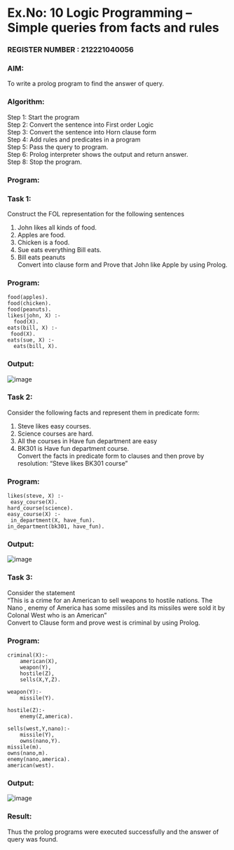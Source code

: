 # Ex.No: 10  Logic Programming –  Simple queries from facts and rules
                                                                          
### REGISTER NUMBER : 212221040056
### AIM: 
To write a prolog program to find the answer of query. 
###  Algorithm:
 Step 1: Start the program <br> 
 Step 2: Convert the sentence into First order Logic  <br> 
 Step 3:  Convert the sentence into Horn clause form  <br> 
 Step 4: Add rules and predicates in a program   <br> 
 Step 5:  Pass the query to program. <br> 
 Step 6: Prolog interpreter shows the output and return answer. <br> 
 Step 8:  Stop the program.
### Program:
### Task 1:
Construct the FOL representation for the following sentences <br> 
1.	John likes all kinds of food.  <br> 
2.	Apples are food.  <br> 
3.	Chicken is a food.  <br> 
4.	Sue eats everything Bill eats. <br> 
5.	 Bill eats peanuts  <br> 
   Convert into clause form and Prove that John like Apple by using Prolog. <br> 
### Program:
```
food(apples).
food(chicken).
food(peanuts).
likes(john, X) :-
  food(X).
eats(bill, X) :-
 food(X).
eats(sue, X) :-
  eats(bill, X).

```

### Output:
![image](https://github.com/HibaRajarajeswari/AI_Lab_2023-24/assets/129970809/5941cf2c-fb4d-498a-9d91-a062fed1ea17)



### Task 2:
Consider the following facts and represent them in predicate form: <br>              
1.	Steve likes easy courses. <br> 
2.	Science courses are hard. <br> 
3. All the courses in Have fun department are easy <br> 
4. BK301 is Have fun department course.<br> 
Convert the facts in predicate form to clauses and then prove by resolution: “Steve likes BK301 course”<br> 

### Program:
```
likes(steve, X) :-
 easy_course(X).
hard_course(science).
easy_course(X) :-
 in_department(X, have_fun).
in_department(bk301, have_fun).
```


### Output:
![image](https://github.com/HibaRajarajeswari/AI_Lab_2023-24/assets/129970809/991f43d3-f9e5-4b53-ab31-9542cfaefd4d)


### Task 3:
Consider the statement <br> 
“This is a crime for an American to sell weapons to hostile nations. The Nano , enemy of America has some missiles and its missiles were sold it by Colonal West who is an American” <br> 
Convert to Clause form and prove west is criminal by using Prolog.<br> 
### Program:
```
criminal(X):-
    american(X),
    weapon(Y),
    hostile(Z),
    sells(X,Y,Z).

weapon(Y):-
    missile(Y).

hostile(Z):-
    enemy(Z,america).

sells(west,Y,nano):-
    missile(Y),
    owns(nano,Y).
missile(m).
owns(nano,m).
enemy(nano,america).
american(west).
```

### Output:
![image](https://github.com/HibaRajarajeswari/AI_Lab_2023-24/assets/129970809/e12237b1-394a-4582-805e-6a533d3d151d)


### Result:
Thus the prolog programs were executed successfully and the answer of query was found.

